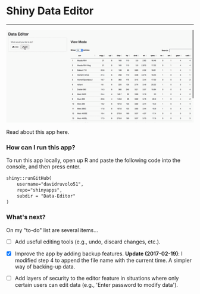# Shiny Data Editor
---

![Data Editor demo](data-editor.gif)

Read about this app here.

### How can I run this app?

To run this app locally, open up R and paste the following code into the console, and then press enter.

```
shiny::runGitHub(
    username="davidruvolo51",
    repo="shinyapps",
    subdir = "Data-Editor"
)
```

### What's next?

On my "to-do" list are several items...

- [ ] Add useful editing tools (e.g., undo, discard changes, etc.).

- [x] Improve the app by adding backup features. **Update (2017-02-19)**: I modified step 4 to append the file name with the current time. A simpler way of backing-up data.

- [ ] Add layers of security to the editor feature in situations where only certain users can edit data (e.g., 'Enter password to modify data').
